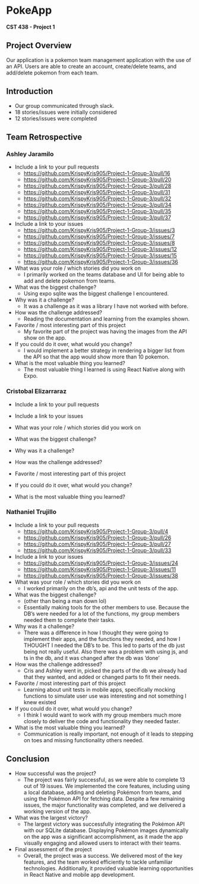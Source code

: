 # PokeApp
**CST 438 - Project 1**

## Project Overview
Our application is a pokemon team management application with the use of an API. Users are able to create an account, create/delete teams, and add/delete pokemon from each team.

## Introduction
- Our group communicated through slack.
- 18 stories/issues were initially considered
- 12 stories/issues were completed
  
## Team Retrospective

### Ashley Jaramilo
- Include a link to your pull requests
  - https://github.com/KrispyKris905/Project-1-Group-3/pull/16
  - https://github.com/KrispyKris905/Project-1-Group-3/pull/20
  - https://github.com/KrispyKris905/Project-1-Group-3/pull/28
  - https://github.com/KrispyKris905/Project-1-Group-3/pull/31
  - https://github.com/KrispyKris905/Project-1-Group-3/pull/32
  - https://github.com/KrispyKris905/Project-1-Group-3/pull/34
  - https://github.com/KrispyKris905/Project-1-Group-3/pull/35
  - https://github.com/KrispyKris905/Project-1-Group-3/pull/37
- Include a link to your issues
  - https://github.com/KrispyKris905/Project-1-Group-3/issues/3
  - https://github.com/KrispyKris905/Project-1-Group-3/issues/7
  - https://github.com/KrispyKris905/Project-1-Group-3/issues/8
  - https://github.com/KrispyKris905/Project-1-Group-3/issues/12
  - https://github.com/KrispyKris905/Project-1-Group-3/issues/15
  - https://github.com/KrispyKris905/Project-1-Group-3/issues/36
- What was your role / which stories did you work on
  - I primarily worked on the teams database and UI for being able to add and delete pokemon from teams.
- What was the biggest challenge? 
  - Using expo sqlite was the biggest challenge I encountered.
- Why was it a challenge? 
  - It was a challenge as it was a library I have not worked with before.
- How was the challenge addressed? 
  - Reading the documentation and learning from the examples shown.
- Favorite / most interesting part of this project
  - My favorite part of the project was having the images from the API show on the app.
- If you could do it over, what would you change? 
  - I would implement a better strategy in rendering a bigger list from the API so that the app would show more than 10 pokemon.
- What is the most valuable thing you learned? 
  - The most valuable thing I learned is using React Native along with Expo.

### Cristobal Elizarraraz
- Include a link to your pull requests
- Include a link to your issues
- What was your role / which stories did you work on

- What was the biggest challenge? 

- Why was it a challenge? 

- How was the challenge addressed? 

- Favorite / most interesting part of this project

- If you could do it over, what would you change? 

- What is the most valuable thing you learned? 


### Nathaniel Trujillo
- Include a link to your pull requests
  - https://github.com/KrispyKris905/Project-1-Group-3/pull/4
  - https://github.com/KrispyKris905/Project-1-Group-3/pull/26
  - https://github.com/KrispyKris905/Project-1-Group-3/pull/27
  - https://github.com/KrispyKris905/Project-1-Group-3/pull/33
- Include a link to your issues
  - https://github.com/KrispyKris905/Project-1-Group-3/issues/24
  - https://github.com/KrispyKris905/Project-1-Group-3/issues/11
  - https://github.com/KrispyKris905/Project-1-Group-3/issues/38
- What was your role / which stories did you work on
  - I worked primarily on the db’s, api and the unit tests of the app.
- What was the biggest challenge?
  - (other than being a man down lol)
  - Essentially making tools for the other members to use. Because the DB’s were needed for a lot of the functions, my group members needed them to complete their tasks.
- Why was it a challenge?
  - There was a difference in how I thought they were going to implement their apps, and the functions they needed, and how I THOUGHT I needed the DB’s to be. This led to parts of the db just being not really useful. Also there was a problem with using js, and ts in the db, and it was changed after the db was ‘done’
- How was the challenge addressed?
  - Cris and Ashley went in, picked the parts of the db we already had that they wanted, and added or changed parts to fit their needs.
- Favorite / most interesting part of this project
  - Learning about unit tests in mobile apps, specifically mocking functions to simulate user use was interesting and not something I knew existed
- If you could do it over, what would you change?
  - I think I would want to work with my group members much more closely to deliver the code and functionality they needed faster.
- What is the most valuable thing you learned?
  - Communication is really important, not enough of it leads to stepping on toes and missing functionality others needed.

## Conclusion
- How successful was the project?
  - The project was fairly successful, as we were able to complete 13 out of 19 issues. We implemented the core features, including using a local database, adding and deleting Pokémon from teams, and using the Pokémon API for fetching data. Despite a few remaining issues, the major functionality was completed, and we delivered a working version of the app.
- What was the largest victory?
  - The largest victory was successfully integrating the Pokémon API with our SQLite database. Displaying Pokémon images dynamically on the app was a significant accomplishment, as it made the app visually engaging and allowed users to interact with their teams.
- Final assessment of the project
  - Overall, the project was a success. We delivered most of the key features, and the team worked efficiently to tackle unfamiliar technologies. Additionally, it provided valuable learning opportunities in React Native and mobile app development.
